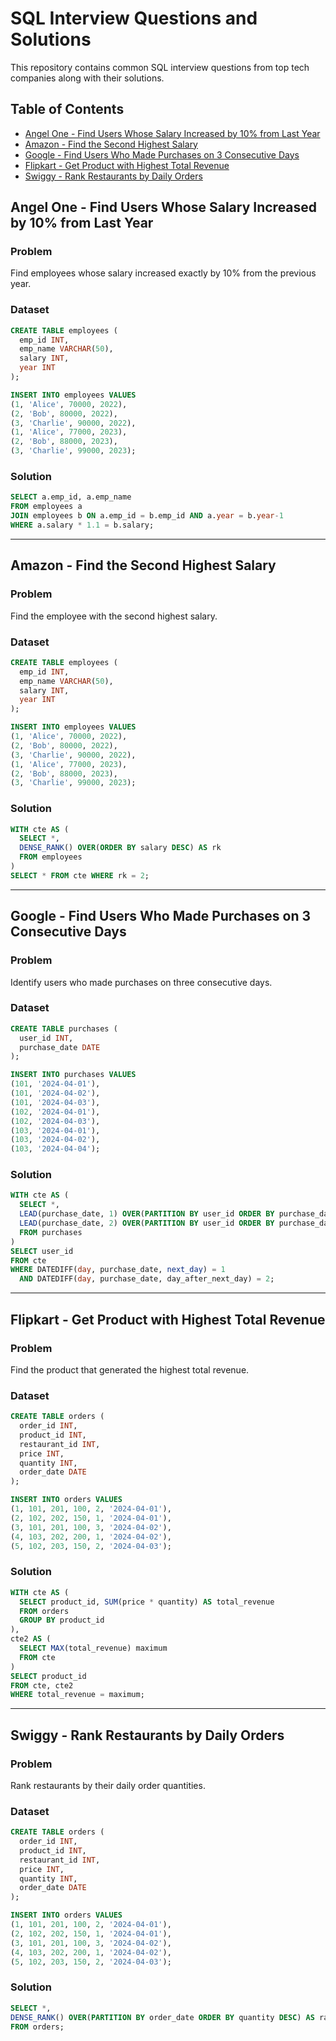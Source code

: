 # SQL Interview Questions and Solutions

This repository contains common SQL interview questions from top tech companies along with their solutions.

## Table of Contents
- [Angel One - Find Users Whose Salary Increased by 10% from Last Year](#angel-one---find-users-whose-salary-increased-by-10-from-last-year)
- [Amazon - Find the Second Highest Salary](#amazon---find-the-second-highest-salary)
- [Google - Find Users Who Made Purchases on 3 Consecutive Days](#google---find-users-who-made-purchases-on-3-consecutive-days)
- [Flipkart - Get Product with Highest Total Revenue](#flipkart---get-product-with-highest-total-revenue)
- [Swiggy - Rank Restaurants by Daily Orders](#swiggy---rank-restaurants-by-daily-orders)

## Angel One - Find Users Whose Salary Increased by 10% from Last Year

### Problem
Find employees whose salary increased exactly by 10% from the previous year.

### Dataset
```sql
CREATE TABLE employees (
  emp_id INT,
  emp_name VARCHAR(50),
  salary INT,
  year INT
);

INSERT INTO employees VALUES 
(1, 'Alice', 70000, 2022),
(2, 'Bob', 80000, 2022),
(3, 'Charlie', 90000, 2022),
(1, 'Alice', 77000, 2023),
(2, 'Bob', 88000, 2023),
(3, 'Charlie', 99000, 2023);
```

### Solution
```sql
SELECT a.emp_id, a.emp_name 
FROM employees a 
JOIN employees b ON a.emp_id = b.emp_id AND a.year = b.year-1 
WHERE a.salary * 1.1 = b.salary;
```
--------------------

## Amazon - Find the Second Highest Salary

### Problem
Find the employee with the second highest salary.

### Dataset
```sql
CREATE TABLE employees (
  emp_id INT,
  emp_name VARCHAR(50),
  salary INT,
  year INT
);

INSERT INTO employees VALUES 
(1, 'Alice', 70000, 2022),
(2, 'Bob', 80000, 2022),
(3, 'Charlie', 90000, 2022),
(1, 'Alice', 77000, 2023),
(2, 'Bob', 88000, 2023),
(3, 'Charlie', 99000, 2023);
```

### Solution
```sql
WITH cte AS (
  SELECT *, 
  DENSE_RANK() OVER(ORDER BY salary DESC) AS rk 
  FROM employees
) 
SELECT * FROM cte WHERE rk = 2;
```
--------------------

## Google - Find Users Who Made Purchases on 3 Consecutive Days

### Problem
Identify users who made purchases on three consecutive days.

### Dataset
```sql
CREATE TABLE purchases (
  user_id INT,
  purchase_date DATE
);

INSERT INTO purchases VALUES 
(101, '2024-04-01'),
(101, '2024-04-02'),
(101, '2024-04-03'),
(102, '2024-04-01'),
(102, '2024-04-03'),
(103, '2024-04-01'),
(103, '2024-04-02'),
(103, '2024-04-04');
```

### Solution
```sql
WITH cte AS (
  SELECT *, 
  LEAD(purchase_date, 1) OVER(PARTITION BY user_id ORDER BY purchase_date) AS next_day,
  LEAD(purchase_date, 2) OVER(PARTITION BY user_id ORDER BY purchase_date) AS day_after_next_day
  FROM purchases
)
SELECT user_id 
FROM cte 
WHERE DATEDIFF(day, purchase_date, next_day) = 1 
  AND DATEDIFF(day, purchase_date, day_after_next_day) = 2;
```
--------------------

## Flipkart - Get Product with Highest Total Revenue

### Problem
Find the product that generated the highest total revenue.

### Dataset
```sql
CREATE TABLE orders (
  order_id INT,
  product_id INT,
  restaurant_id INT,
  price INT,
  quantity INT,
  order_date DATE
);

INSERT INTO orders VALUES 
(1, 101, 201, 100, 2, '2024-04-01'),
(2, 102, 202, 150, 1, '2024-04-01'),
(3, 101, 201, 100, 3, '2024-04-02'),
(4, 103, 202, 200, 1, '2024-04-02'),
(5, 102, 203, 150, 2, '2024-04-03');
```

### Solution
```sql
WITH cte AS (
  SELECT product_id, SUM(price * quantity) AS total_revenue 
  FROM orders 
  GROUP BY product_id
),
cte2 AS (
  SELECT MAX(total_revenue) maximum 
  FROM cte
)
SELECT product_id 
FROM cte, cte2 
WHERE total_revenue = maximum;
```
--------------------

## Swiggy - Rank Restaurants by Daily Orders

### Problem
Rank restaurants by their daily order quantities.

### Dataset
```sql
CREATE TABLE orders (
  order_id INT,
  product_id INT,
  restaurant_id INT,
  price INT,
  quantity INT,
  order_date DATE
);

INSERT INTO orders VALUES 
(1, 101, 201, 100, 2, '2024-04-01'),
(2, 102, 202, 150, 1, '2024-04-01'),
(3, 101, 201, 100, 3, '2024-04-02'),
(4, 103, 202, 200, 1, '2024-04-02'),
(5, 102, 203, 150, 2, '2024-04-03');
```

### Solution
```sql
SELECT *, 
DENSE_RANK() OVER(PARTITION BY order_date ORDER BY quantity DESC) AS ranking 
FROM orders;
```